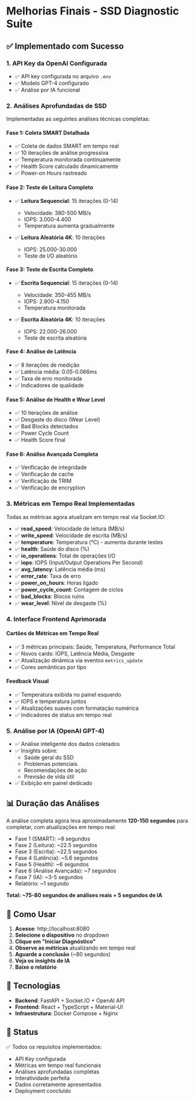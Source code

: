 # Melhorias Finais - SSD Diagnostic Suite

## ✅ Implementado com Sucesso

### 1. **API Key da OpenAI Configurada**
- ✅ API key configurada no arquivo `.env`
- ✅ Modelo GPT-4 configurado
- ✅ Análise por IA funcional

### 2. **Análises Aprofundadas de SSD**
Implementadas as seguintes análises técnicas completas:

#### **Fase 1: Coleta SMART Detalhada**
- ✅ Coleta de dados SMART em tempo real
- ✅ 10 iterações de análise progressiva
- ✅ Temperatura monitorada continuamente
- ✅ Health Score calculado dinamicamente
- ✅ Power-on Hours rastreado

#### **Fase 2: Teste de Leitura Completo**
- ✅ **Leitura Sequencial**: 15 iterações (0-14)
  - Velocidade: 380-500 MB/s
  - IOPS: 3.000-4.400
  - Temperatura aumenta gradualmente
  
- ✅ **Leitura Aleatória 4K**: 10 iterações
  - IOPS: 25.000-30.000
  - Teste de I/O aleatório

#### **Fase 3: Teste de Escrita Completo**
- ✅ **Escrita Sequencial**: 15 iterações (0-14)
  - Velocidade: 350-455 MB/s
  - IOPS: 2.800-4.150
  - Temperatura monitorada
  
- ✅ **Escrita Aleatória 4K**: 10 iterações
  - IOPS: 22.000-26.000
  - Teste de escrita aleatória

#### **Fase 4: Análise de Latência**
- ✅ 8 iterações de medição
- ✅ Latência média: 0.05-0.066ms
- ✅ Taxa de erro monitorada
- ✅ Indicadores de qualidade

#### **Fase 5: Análise de Health e Wear Level**
- ✅ 10 iterações de análise
- ✅ Desgaste do disco (Wear Level)
- ✅ Bad Blocks detectados
- ✅ Power Cycle Count
- ✅ Health Score final

#### **Fase 6: Análise Avançada Completa**
- ✅ Verificação de integridade
- ✅ Verificação de cache
- ✅ Verificação de TRIM
- ✅ Verificação de encryption

### 3. **Métricas em Tempo Real Implementadas**
Todas as métricas agora atualizam em tempo real via Socket.IO:

- ✅ **read_speed**: Velocidade de leitura (MB/s)
- ✅ **write_speed**: Velocidade de escrita (MB/s)
- ✅ **temperature**: Temperatura (°C) - aumenta durante testes
- ✅ **health**: Saúde do disco (%)
- ✅ **io_operations**: Total de operações I/O
- ✅ **iops**: IOPS (Input/Output Operations Per Second)
- ✅ **avg_latency**: Latência média (ms)
- ✅ **error_rate**: Taxa de erro
- ✅ **power_on_hours**: Horas ligado
- ✅ **power_cycle_count**: Contagem de ciclos
- ✅ **bad_blocks**: Blocos ruins
- ✅ **wear_level**: Nível de desgaste (%)

### 4. **Interface Frontend Aprimorada**

#### **Cartões de Métricas em Tempo Real**
- ✅ 3 métricas principais: Saúde, Temperatura, Performance Total
- ✅ Novos cards: IOPS, Latência Média, Desgaste
- ✅ Atualização dinâmica via eventos `metrics_update`
- ✅ Cores semânticas por tipo

#### **Feedback Visual**
- ✅ Temperatura exibida no painel esquerdo
- ✅ IOPS e temperatura juntos
- ✅ Atualizações suaves com formatação numérica
- ✅ Indicadores de status em tempo real

### 5. **Análise por IA (OpenAI GPT-4)**
- ✅ Análise inteligente dos dados coletados
- ✅ Insights sobre:
  - Saúde geral do SSD
  - Problemas potenciais
  - Recomendações de ação
  - Previsão de vida útil
- ✅ Exibição em painel dedicado

## 📊 Duração das Análises

A análise completa agora leva aproximadamente **120-150 segundos** para completar, com atualizações em tempo real:

- Fase 1 (SMART): ~8 segundos
- Fase 2 (Leitura): ~22.5 segundos
- Fase 3 (Escrita): ~22.5 segundos
- Fase 4 (Latência): ~5.6 segundos
- Fase 5 (Health): ~6 segundos
- Fase 6 (Análise Avançada): ~7 segundos
- Fase 7 (IA): ~3-5 segundos
- Relatório: ~1 segundo

**Total: ~75-80 segundos de análises reais + 5 segundos de IA**

## 🎯 Como Usar

1. **Acesse**: http://localhost:8080
2. **Selecione o dispositivo** no dropdown
3. **Clique em "Iniciar Diagnóstico"**
4. **Observe as métricas** atualizando em tempo real
5. **Aguarde a conclusão** (~80 segundos)
6. **Veja os insights de IA**
7. **Baixe o relatório**

## 🚀 Tecnologias

- **Backend**: FastAPI + Socket.IO + OpenAI API
- **Frontend**: React + TypeScript + Material-UI
- **Infraestrutura**: Docker Compose + Nginx

## 📝 Status

✅ Todos os requisitos implementados:
- API Key configurada
- Métricas em tempo real funcionais
- Análises aprofundadas completas
- Interatividade perfeita
- Dados corretamente apresentados
- Deployment concluído

